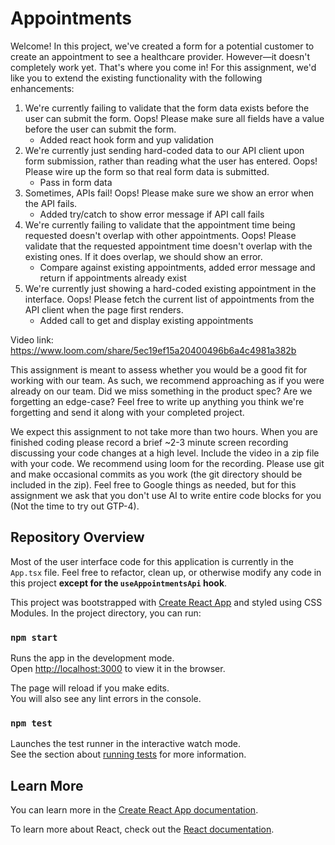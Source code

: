 # Appointments

Welcome! In this project, we've created a form for a potential customer to create an appointment to see a healthcare provider. However—it doesn't completely work yet. That's where you come in! For this assignment, we'd like you to extend the existing functionality with the following enhancements:

1. We're currently failing to validate that the form data exists before the user can submit the form. Oops! Please make sure all fields have a value before the user can submit the form.
    - Added react hook form and yup validation
2. We're currently just sending hard-coded data to our API client upon form submission, rather than reading what the user has entered. Oops! Please wire up the form so that real form data is submitted.
    - Pass in form data
3. Sometimes, APIs fail! Oops! Please make sure we show an error when the API fails.
    - Added try/catch to show error message if API call fails
4. We're currently failing to validate that the appointment time being requested doesn't overlap with other appointments. Oops! Please validate that the requested appointment time doesn't overlap with the existing ones. If it does overlap, we should show an error.
    - Compare against existing appointments, added error message and return if appointments already exist
5. We're currently just showing a hard-coded existing appointment in the interface. Oops! Please fetch the current list of appointments from the API client when the page first renders.
    - Added call to get and display existing appointments


Video link: https://www.loom.com/share/5ec19ef15a20400496b6a4c4981a382b

This assignment is meant to assess whether you would be a good fit for working with our team. As such, we recommend approaching as if you were already on our team. Did we miss something in the product spec? Are we forgetting an edge-case? Feel free to write up anything you think we're forgetting and send it along with your completed project.

We expect this assignment to not take more than two hours. When you are finished coding please record a brief ~2-3 minute screen recording discussing your code changes at a high level. Include the video in a zip file with your code. We recommend using loom for the recording. Please use git and make occasional commits as you work (the git directory should be included in the zip). Feel free to Google things as needed, but for this assignment we ask that you don't use AI to write entire code blocks for you (Not the time to try out GTP-4).

## Repository Overview

Most of the user interface code for this application is currently in the `App.tsx` file. Feel free to refactor, clean up, or otherwise modify any code in this project **except for the `useAppointmentsApi` hook**.

This project was bootstrapped with [Create React App](https://github.com/facebook/create-react-app) and styled using CSS Modules. In the project directory, you can run:

### `npm start`

Runs the app in the development mode.\
Open [http://localhost:3000](http://localhost:3000) to view it in the browser.

The page will reload if you make edits.\
You will also see any lint errors in the console.

### `npm test`

Launches the test runner in the interactive watch mode.\
See the section about [running tests](https://facebook.github.io/create-react-app/docs/running-tests) for more information.

## Learn More

You can learn more in the [Create React App documentation](https://facebook.github.io/create-react-app/docs/getting-started).

To learn more about React, check out the [React documentation](https://reactjs.org/).

